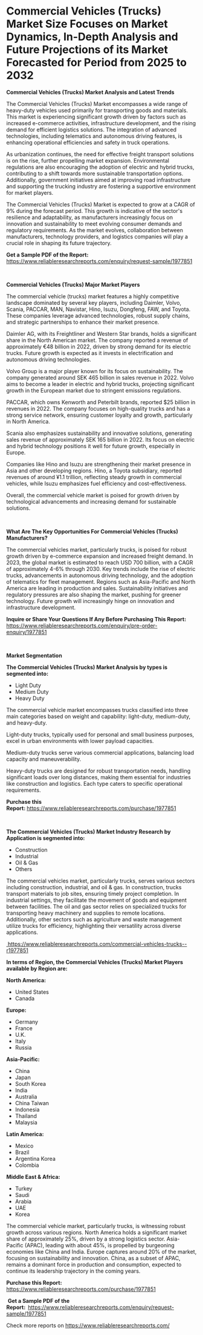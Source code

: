 <p><h1>Commercial Vehicles (Trucks) Market Size Focuses on Market Dynamics, In-Depth Analysis and Future Projections of its Market Forecasted for Period from 2025 to 2032</h1></p><p><strong>Commercial Vehicles (Trucks) Market Analysis and Latest Trends</strong></p>
<p><p>The Commercial Vehicles (Trucks) Market encompasses a wide range of heavy-duty vehicles used primarily for transporting goods and materials. This market is experiencing significant growth driven by factors such as increased e-commerce activities, infrastructure development, and the rising demand for efficient logistics solutions. The integration of advanced technologies, including telematics and autonomous driving features, is enhancing operational efficiencies and safety in truck operations.</p><p>As urbanization continues, the need for effective freight transport solutions is on the rise, further propelling market expansion. Environmental regulations are also encouraging the adoption of electric and hybrid trucks, contributing to a shift towards more sustainable transportation options. Additionally, government initiatives aimed at improving road infrastructure and supporting the trucking industry are fostering a supportive environment for market players.</p><p>The Commercial Vehicles (Trucks) Market is expected to grow at a CAGR of 9% during the forecast period. This growth is indicative of the sector's resilience and adaptability, as manufacturers increasingly focus on innovation and sustainability to meet evolving consumer demands and regulatory requirements. As the market evolves, collaboration between manufacturers, technology providers, and logistics companies will play a crucial role in shaping its future trajectory.</p></p>
<p><strong>Get a Sample PDF of the Report:&nbsp;</strong> <a href="https://www.reliableresearchreports.com/enquiry/request-sample/1977851?utm_campaign=3086&utm_medium=2&utm_source=Github&utm_content=ia&utm_term=31032025&utm_id=commercial-vehicles-trucks">https://www.reliableresearchreports.com/enquiry/request-sample/1977851</a></p>
<p>&nbsp;</p>
<p><strong>Commercial Vehicles (Trucks) Major Market Players</strong></p>
<p><p>The commercial vehicle (trucks) market features a highly competitive landscape dominated by several key players, including Daimler, Volvo, Scania, PACCAR, MAN, Navistar, Hino, Isuzu, Dongfeng, FAW, and Toyota. These companies leverage advanced technologies, robust supply chains, and strategic partnerships to enhance their market presence.</p><p>Daimler AG, with its Freightliner and Western Star brands, holds a significant share in the North American market. The company reported a revenue of approximately €48 billion in 2022, driven by strong demand for its electric trucks. Future growth is expected as it invests in electrification and autonomous driving technologies.</p><p>Volvo Group is a major player known for its focus on sustainability. The company generated around SEK 465 billion in sales revenue in 2022. Volvo aims to become a leader in electric and hybrid trucks, projecting significant growth in the European market due to stringent emissions regulations.</p><p>PACCAR, which owns Kenworth and Peterbilt brands, reported $25 billion in revenues in 2022. The company focuses on high-quality trucks and has a strong service network, ensuring customer loyalty and growth, particularly in North America.</p><p>Scania also emphasizes sustainability and innovative solutions, generating sales revenue of approximately SEK 165 billion in 2022. Its focus on electric and hybrid technology positions it well for future growth, especially in Europe.</p><p>Companies like Hino and Isuzu are strengthening their market presence in Asia and other developing regions. Hino, a Toyota subsidiary, reported revenues of around ¥1.1 trillion, reflecting steady growth in commercial vehicles, while Isuzu emphasizes fuel efficiency and cost-effectiveness.</p><p>Overall, the commercial vehicle market is poised for growth driven by technological advancements and increasing demand for sustainable solutions.</p></p>
<p>&nbsp;</p>
<p><strong>What Are The Key Opportunities For Commercial Vehicles (Trucks) Manufacturers?</strong></p>
<p><p>The commercial vehicles market, particularly trucks, is poised for robust growth driven by e-commerce expansion and increased freight demand. In 2023, the global market is estimated to reach USD 700 billion, with a CAGR of approximately 4-6% through 2030. Key trends include the rise of electric trucks, advancements in autonomous driving technology, and the adoption of telematics for fleet management. Regions such as Asia-Pacific and North America are leading in production and sales. Sustainability initiatives and regulatory pressures are also shaping the market, pushing for greener technology. Future growth will increasingly hinge on innovation and infrastructure development.</p></p>
<p><strong>Inquire or Share Your Questions If Any Before Purchasing This Report:</strong> <a href="https://www.reliableresearchreports.com/enquiry/pre-order-enquiry/1977851?utm_campaign=3086&utm_medium=2&utm_source=Github&utm_content=ia&utm_term=31032025&utm_id=commercial-vehicles-trucks">https://www.reliableresearchreports.com/enquiry/pre-order-enquiry/1977851</a></p>
<p>&nbsp;</p>
<p><strong>Market Segmentation</strong></p>
<p><strong>The Commercial Vehicles (Trucks) Market Analysis by types is segmented into:</strong></p>
<p><ul><li>Light Duty</li><li>Medium Duty</li><li>Heavy Duty</li></ul></p>
<p><p>The commercial vehicle market encompasses trucks classified into three main categories based on weight and capability: light-duty, medium-duty, and heavy-duty. </p><p>Light-duty trucks, typically used for personal and small business purposes, excel in urban environments with lower payload capacities. </p><p>Medium-duty trucks serve various commercial applications, balancing load capacity and maneuverability. </p><p>Heavy-duty trucks are designed for robust transportation needs, handling significant loads over long distances, making them essential for industries like construction and logistics. Each type caters to specific operational requirements.</p></p>
<p><strong>Purchase this Report:&nbsp;</strong><a href="https://www.reliableresearchreports.com/purchase/1977851?utm_campaign=3086&utm_medium=2&utm_source=Github&utm_content=ia&utm_term=31032025&utm_id=commercial-vehicles-trucks">https://www.reliableresearchreports.com/purchase/1977851</a></p>
<p>&nbsp;</p>
<p><strong>The Commercial Vehicles (Trucks) Market Industry Research by Application is segmented into:</strong></p>
<p><ul><li>Construction</li><li>Industrial</li><li>Oil & Gas</li><li>Others</li></ul></p>
<p><p>The commercial vehicles market, particularly trucks, serves various sectors including construction, industrial, and oil & gas. In construction, trucks transport materials to job sites, ensuring timely project completion. In industrial settings, they facilitate the movement of goods and equipment between facilities. The oil and gas sector relies on specialized trucks for transporting heavy machinery and supplies to remote locations. Additionally, other sectors such as agriculture and waste management utilize trucks for efficiency, highlighting their versatility across diverse applications.</p></p>
<p><a href="https://www.reliableresearchreports.com/commercial-vehicles-trucks--r1977851?utm_campaign=3086&utm_medium=2&utm_source=Github&utm_content=ia&utm_term=31032025&utm_id=commercial-vehicles-trucks">&nbsp;https://www.reliableresearchreports.com/commercial-vehicles-trucks--r1977851</a></p>
<p><strong>In terms of Region, the Commercial Vehicles (Trucks) Market Players available by Region are:</strong></p>
<p>
    <p> <strong> North America: </strong>
        <ul>
            <li>United States</li>
            <li>Canada</li>
        </ul>
        </p> 
    <p> <strong> Europe: </strong>
        <ul>
            <li>Germany</li>
            <li>France</li>
            <li>U.K.</li>
            <li>Italy</li>
            <li>Russia</li>
        </ul>
        </p> 
    <p> <strong> Asia-Pacific: </strong>
        <ul>
            <li>China</li>
            <li>Japan</li>
            <li>South Korea</li>
            <li>India</li>
            <li>Australia</li>
            <li>China Taiwan</li>
            <li>Indonesia</li>
            <li>Thailand</li>
            <li>Malaysia</li>
        </ul>
        </p> 
    <p> <strong> Latin America: </strong>
        <ul>
            <li>Mexico</li>
            <li>Brazil</li>
            <li>Argentina Korea</li>
            <li>Colombia</li>
        </ul>
        </p> 
    <p> <strong> Middle East & Africa: </strong>
        <ul>
            <li>Turkey</li>
            <li>Saudi</li>
            <li>Arabia</li>
            <li>UAE</li>
            <li>Korea</li>
        </ul>
    </p>
    </p>
<p><p>The commercial vehicle market, particularly trucks, is witnessing robust growth across various regions. North America holds a significant market share of approximately 25%, driven by a strong logistics sector. Asia-Pacific (APAC), leading with about 45%, is propelled by burgeoning economies like China and India. Europe captures around 20% of the market, focusing on sustainability and innovation. China, as a subset of APAC, remains a dominant force in production and consumption, expected to continue its leadership trajectory in the coming years.</p></p>
<p><strong>Purchase this Report: </strong><a href="https://www.reliableresearchreports.com/purchase/1977851?utm_campaign=3086&utm_medium=2&utm_source=Github&utm_content=ia&utm_term=31032025&utm_id=commercial-vehicles-trucks">https://www.reliableresearchreports.com/purchase/1977851</a></p>
<p>&nbsp;<strong>Get a Sample PDF of the Report:&nbsp;&nbsp;</strong><a href="https://www.reliableresearchreports.com/enquiry/request-sample/1977851?utm_campaign=3086&utm_medium=2&utm_source=Github&utm_content=ia&utm_term=31032025&utm_id=commercial-vehicles-trucks">https://www.reliableresearchreports.com/enquiry/request-sample/1977851</a></p>
<p><strong></strong></p>
<p>Check more reports on <a href="https://www.reliableresearchreports.com/?utm_campaign=3086&utm_medium=2&utm_source=Github&utm_content=ia&utm_term=31032025&utm_id=commercial-vehicles-trucks">https://www.reliableresearchreports.com/</a></p>
